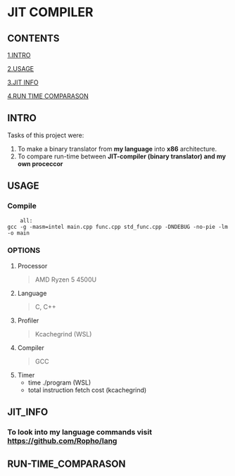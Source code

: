 # JIT COMPILER

## CONTENTS

[1.INTRO](#INTRO)


[2.USAGE](#USAGE)

[3.JIT INFO](#JIT_INFO)

[4.RUN TIME COMPARASON](#RUN-TIME_COMPARASON)

## INTRO

Tasks of this project were: 
1. To make a binary translator from **my language** into **x86** architecture.
2. To compare run-time between **JIT-compiler (binary translator) and my own proceccor** 



## USAGE

### Compile
		all:
	gcc -g -masm=intel main.cpp func.cpp std_func.cpp -DNDEBUG -no-pie -lm -o main	


### OPTIONS

1.  Processor
    > AMD Ryzen 5 4500U
2.  Language
    > C, C++
3.  Profiler
    > Kcachegrind (WSL)
4.  Compiler
    > GCC
5.  Timer
    + time ./program (WSL)
    + total instruction fetch cost (kcachegrind)

## JIT_INFO

### To look into **my language commands** visit https://github.com/Ropho/lang



## RUN-TIME_COMPARASON

